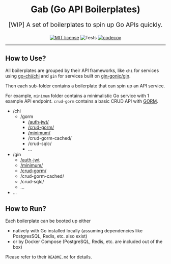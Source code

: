 <h1 align="center">
  Gab (Go API Boilerplates)
</h1>

<p align="center" style="font-size: 1.2rem;">[WIP] A set of boilerplates to spin up Go APIs quickly.</p>

<div align="center">

[![MIT license](https://img.shields.io/badge/license-MIT-brightgreen.svg)](https://opensource.org/licenses/MIT)
![Tests](https://github.com/yizeng/gab/actions/workflows/test.yml/badge.svg?branch=main)
[![codecov](https://codecov.io/gh/yizeng/gab/graph/badge.svg?token=MIC6dQC41V)](https://codecov.io/gh/yizeng/gab)

</div>

<hr />

## How to Use?

All boilerplates are grouped by their API frameworks,
like `chi` for services using [go-chi/chi][go-chi/chi]
and `gin` for services built on [gin-gonic/gin][gin-gonic/gin].

Then each sub-folder contains a boilerplate that can spin up an API service.

For example, `minimum` folder contains a minimalistic Go service with 1 example API endpoint.
`crud-gorm` contains a basic CRUD API with [GORM][go-gorm/gorm].

- /chi
  - /gorm
    - [/auth-jwt/](./chi/gorm/auth-jwt)
    - [/crud-gorm/](./chi/crud-gorm)
    - [/minimum/](./chi/minimum)
    - /crud-gorm-cached/
    - /crud-sqlc/
    - ...
- /gin
    - [/auth-jwt](./gin/auth-jwt)
    - [/minimum/](./gin/minimum)
    - [/crud-gorm/](./gin/crud-gorm)
    - /crud-gorm-cached/
    - /crud-sqlc/
    - ...
- ...

## How to Run?

Each boilerplate can be booted up either

- natively with Go installed locally (assuming dependencies like PostgresSQL, Redis, etc. also exist)
- or by Docker Compose (PostgreSQL, Redis, etc. are included out of the box)

Please refer to their `README.md` for details.

[go-chi/chi]: https://github.com/go-chi/chi
[gin-gonic/gin]: https://github.com/gin-gonic/gin
[go-gorm/gorm]: https://github.com/go-gorm/gorm